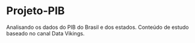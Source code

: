 # Projeto-PIB
Analisando os dados do PIB do Brasil e dos estados. Conteúdo de estudo baseado no canal Data Vikings.
